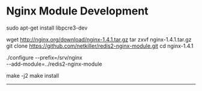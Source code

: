 Nginx Module Development
========================

sudo apt-get install libpcre3-dev

wget http://nginx.org/download/nginx-1.4.1.tar.gz
tar zxvf nginx-1.4.1.tar.gz
git clone https://github.com/netkiller/redis2-nginx-module.git
cd nginx-1.4.1 

./configure --prefix=/srv/nginx \
                --add-module=../redis2-nginx-module
 
make -j2
make install

-----

